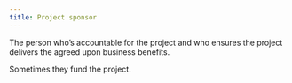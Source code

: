 ```yaml
---
title: Project sponsor
---
```

The person who’s accountable for the project and who ensures the project delivers the agreed upon business benefits.

Sometimes they fund the project.